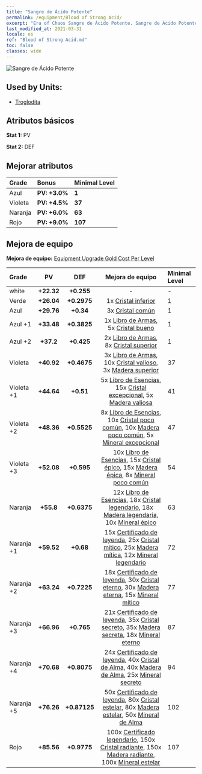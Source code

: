 ```yaml
---
title: "Sangre de Ácido Potente"
permalink: /equipment/Blood of Strong Acid/
excerpt: "Era of Chaos Sangre de Ácido Potente. Sangre de Ácido Potente"
last_modified_at: 2021-03-31
locale: es
ref: "Blood of Strong Acid.md"
toc: false
classes: wide
---
```


  ![Sangre de Ácido Potente](/images/e/e_7014.png)

## Used by Units:

* [Troglodita](/es/units/Troglodyte/) 


## Atributos básicos
 **Stat 1:** PV

 **Stat 2:** DEF

## Mejorar atributos

  |     Grade    |   Bonus | Minimal Level | 
  |:-------------|:--------|:--------------| 
  | Azul | **PV: +3.0%** | **1** | 
  | Violeta | **PV: +4.5%** | **37** | 
  | Naranja | **PV: +6.0%** | **63** | 
  | Rojo | **PV: +9.0%** | **107** | 


## Mejora de equipo
 **Mejora de equipo:** [Equipment Upgrade Gold Cost Per Level](/equipment/EquipmentUpgradeCostPerLevel/) 

  |          Grade      | PV | DEF | Mejora de equipo | Minimal Level |
  |:--------------------|:---------:|:---------:|:----------------:|:--------------|
  | white | **+22.32** | **+0.255** | - | - |
  | Verde | **+26.04** | **+0.2975** | 1x [Cristal inferior](/es/Items/mat_5/) | 1 |
  | Azul | **+29.76** | **+0.34** | 3x [Cristal común](/es/Items/mat_11/) | 1 |
  | Azul +1 | **+33.48** | **+0.3825** | 1x [Libro de Armas](/es/Items/mat_18/), 5x [Cristal bueno](/es/Items/mat_17/) | 1 |
  | Azul +2 | **+37.2** | **+0.425** | 2x [Libro de Armas](/es/Items/mat_25/), 8x [Cristal superior](/es/Items/mat_24/) | 1 |
  | Violeta | **+40.92** | **+0.4675** | 3x [Libro de Armas](/es/Items/mat_32/), 10x [Cristal valioso](/es/Items/mat_31/), 3x [Madera superior](/es/Items/mat_20/) | 37 |
  | Violeta +1 | **+44.64** | **+0.51** | 5x [Libro de Esencias](/es/Items/mat_39/), 15x [Cristal excepcional](/es/Items/mat_38/), 5x [Madera valiosa](/es/Items/mat_27/) | 41 |
  | Violeta +2 | **+48.36** | **+0.5525** | 8x [Libro de Esencias](/es/Items/mat_46/), 10x [Cristal poco común](/es/Items/mat_45/), 10x [Madera poco común](/es/Items/mat_41/), 5x [Mineral excepcional](/es/Items/mat_33/) | 47 |
  | Violeta +3 | **+52.08** | **+0.595** | 10x [Libro de Esencias](/es/Items/mat_53/), 15x [Cristal épico](/es/Items/mat_52/), 15x [Madera épica](/es/Items/mat_48/), 8x [Mineral poco común](/es/Items/mat_40/) | 54 |
  | Naranja | **+55.8** | **+0.6375** | 12x [Libro de Esencias](/es/Items/mat_60/), 18x [Cristal legendario](/es/Items/mat_59/), 18x [Madera legendaria](/es/Items/mat_55/), 10x [Mineral épico](/es/Items/mat_47/) | 63 |
  | Naranja +1 | **+59.52** | **+0.68** | 15x [Certificado de leyenda](/es/Items/mat_67/), 25x [Cristal mítico](/es/Items/mat_66/), 25x [Madera mítica](/es/Items/mat_62/), 12x [Mineral legendario](/es/Items/mat_54/) | 72 |
  | Naranja +2 | **+63.24** | **+0.7225** | 18x [Certificado de leyenda](/es/Items/mat_74/), 30x [Cristal eterno](/es/Items/mat_73/), 30x [Madera eterna](/es/Items/mat_69/), 15x [Mineral mítico](/es/Items/mat_61/) | 77 |
  | Naranja +3 | **+66.96** | **+0.765** | 21x [Certificado de leyenda](/es/Items/mat_81/), 35x [Cristal secreto](/es/Items/mat_80/), 35x [Madera secreta](/es/Items/mat_76/), 18x [Mineral eterno](/es/Items/mat_68/) | 87 |
  | Naranja +4 | **+70.68** | **+0.8075** | 24x [Certificado de leyenda](/es/Items/mat_88/), 40x [Cristal de Alma](/es/Items/mat_87/), 40x [Madera de Alma](/es/Items/mat_83/), 25x [Mineral secreto](/es/Items/mat_75/) | 94 |
  | Naranja +5 | **+76.26** | **+0.87125** | 50x [Certificado de leyenda](/es/Items/mat_95/), 80x [Cristal estelar](/es/Items/mat_94/), 80x [Madera estelar](/es/Items/mat_90/), 50x [Mineral de Alma](/es/Items/mat_82/) | 102 |
  | Rojo | **+85.56** | **+0.9775** | 100x [Certificado legendario](/es/Items/mat_102/), 150x [Cristal radiante](/es/Items/mat_101/), 150x [Madera radiante](/es/Items/mat_97/), 100x [Mineral estelar](/es/Items/mat_89/) | 107 |

